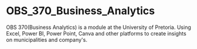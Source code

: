# OBS_370_Business_Analytics
OBS 370(Business Analytics) is a module at the University of Pretoria. Using Excel, Power BI, Power Point, Canva and other platforms to create insights on municipalities and company's.
